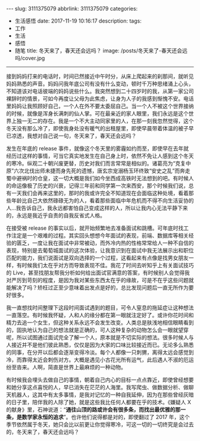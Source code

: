 ﻿﻿---
slug: 3111375079
abbrlink: 3111375079
categories:
- 生活感悟
date: 2017-11-19 10:16:17
description: 
tags:
- 工作
- 生活
- 感悟
- 随笔
title: 冬天来了，春天还会远吗？
image: /posts/冬天来了-春天还会远吗/cover.jpg
---

接到妈妈打来的电话时，时间已然接近中午时分，从床上爬起来的刹那间，就听见妈妈熟悉的声音。妈妈问我年底公司有没有什么变动，顿时千万种思绪涌上心头，不知道该对电话彼端的妈妈说些什么。我突然想到二十四岁时的我，从第一家公司裸辞时的情景，可如今再度让父母为此焦虑，让身为人子的我感到惭愧不安。电话里妈妈让我照顾好自己，一个人在外不要太委屈自己。当一个人不被这个世界接纳的时候，就像是浑身长满刺的仙人掌。可在最亲近的家人眼里，我们永远是这个世界上独一无二的存在。我是一个不大主动同家里的人，在那一刻我忽然觉得，这个冬天没有那么冷了，即使我身处没有暖气的出租屋里，即使早晨带着体温的被子早已凉透，我想对自己说一句，冬天来了，春天还会远吗？

发生在年底的 release 事件，就像这个冬天里的雾霾如约而至，即使早在去年就经历过这样的事情，可当它真实地发生在自己身上时，依然不免让人感到这个冬天的寒冷。纵观二十朝兴废更替，历史对我们而言常常是相似的。诸葛亮为“克复中原”六次北伐出师未捷而身先死的遗憾，唐玄宗宠溺杨玉环终致“安史之乱”而奔走蜀中避祸时的仓皇，这一切大概是我们如今坐西成高铁时无法想到的吧。有时候人的命运像极了历史的兴衰，记得三年前和同学第一次来西安，那个时候我们说，总有一天我们会再来这里的，那时的我或许完全不知道现在会面临这种处境，看着那些年龄比自己大依然碌碌无为的人，看着那些面临中年危机而不得不向生活妥协的人...我告诉自己，我永远都害怕自己变成这样的人，所以让我内心无法平静下来的，永远是我近乎自责的自我反省式人格。

在接受被 release 的事实以后，就开始频繁地去准备面试和跳槽。可年底时找工作注定是一个艰难的过程。其实回头想想今年面试的表现，前端、数据库等相关经验的匮乏，一度让我在面试中非常被动，而外冷内热的性格常常给人一种不自信的表现，特别是去葡萄城面试的这次体验，让我意识到在面试中我无法展示出和职位匹配的能力，我们说面试是双向选择的一个过程，这看起来有点像是找男女朋友一样，有时候我们太在乎对方而导致表现不佳。我花了时间去听知乎上有关面试技巧的 Live，甚至找朋友帮我分析如何给出面试官满意的答案，有时候别人会觉得我对严厉到苛刻的程度，是因为我对某些东西太在乎的缘故，可是不在乎这些问题就能解决了吗？矫枉过正至少意味着出发点是好的，总比发现问题后一直无所作为要好很多。

我一直想找时间整理下这段时间面试遇到的题目，可令人窒息的拖延症让这种想法一直落空。有时候我怀疑，人和人的缘分都在第一眼就注定好了。或许你花时间和精力去追一个女生，但这种关系永远不会发生改变。人类总是肤浅地相信眼睛看到的，固执地认为自己的想法就是正确的，可人这种复杂的动物怎么会一眼就望穿呢，所以试图通过面试完全了解一个人，原本就是不切实际的想法。很多时候人与人接近并不是他们彼此熟悉，仅仅是因为大家的口味比较接近而已。无论多么熟悉的同事，在分开以后都会逐渐变得冷淡。每个人都像一只刺猬，离得太远会感觉到冷，而靠得太近会刺伤对方。大概是遇见小古花光所有运气，此后遇人不淑的厄运纷至沓来。人啊，简直是世界上最麻烦的一种动物。

有时候我会埋头去做自己的事情，朝着自己内心的目标一点点靠近，即使曾经想要和她分享这点喜悦的人，早已消失在茫茫的人海里。我写爬虫、做数据分析、做聊天机器人，这其中有太多事情，是我对记忆的一种自我延伸，因为在那些曾经灰暗的日子里，陪伴我的人除了她，就是这些我比任何人都要在乎的技术。《嫌疑人 X 的献身》里，石神说道：“**通往山顶的路或许会有很多条，而找出最优雅的那一条，是数学家永恒的追求**”。也许他们说得都是对的，即使翻过了 2017 年，这个季节依然属于冬天，她只会比以前更让你觉得寒冷，可这一切的一切终究是会过去的，冬天来了，春天还会远吗？